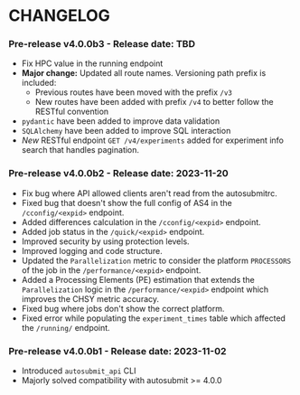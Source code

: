 # CHANGELOG

### Pre-release v4.0.0b3 - Release date: TBD

* Fix HPC value in the running endpoint 
* **Major change:** Updated all route names. Versioning path prefix is included:
    * Previous routes have been moved with the prefix `/v3`
    * New routes have been added with prefix `/v4` to better follow the RESTful convention 
* `pydantic` have been added to improve data validation
* `SQLAlchemy` have been added to improve SQL interaction
* *New* RESTful endpoint `GET /v4/experiments` added for experiment info search that handles pagination.


### Pre-release v4.0.0b2 - Release date: 2023-11-20

* Fix bug where API allowed clients aren't read from the autosubmitrc.
* Fixed bug that doesn't show the full config of AS4 in the `/cconfig/<expid>` endpoint.
* Added differences calculation in the `/cconfig/<expid>` endpoint.
* Added job status in the `/quick/<expid>` endpoint.
* Improved security by using protection levels.
* Improved logging and code structure.
* Updated the `Parallelization` metric to consider the platform `PROCESSORS` of the job in the `/performance/<expid>` endpoint.
* Added a Processing Elements (PE) estimation that extends the `Parallelization` logic in the `/performance/<expid>` endpoint which improves the CHSY metric accuracy.
* Fixed bug where jobs don't show the correct platform.
* Fixed error while populating the `experiment_times` table which affected the `/running/` endpoint.


### Pre-release v4.0.0b1 - Release date: 2023-11-02

* Introduced `autosubmit_api` CLI
* Majorly solved compatibility with autosubmit >= 4.0.0